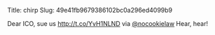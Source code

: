 Title: chirp
Slug: 49e41fb9679386102bc0a296ed4099b9

Dear ICO, sue us <a href="http://t.co/YvH1NLND">http://t.co/YvH1NLND</a> via <a href="http://twitter.com/nocookielaw">@nocookielaw</a> Hear, hear!
